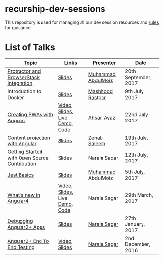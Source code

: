 # recurship-dev-sessions

This repository is used for managing all our dev session resources and [rules](rules.md) for guidance.

# List of Talks

| Topic | Links | Presenter | Date |
|---------|---------|---------------|--------|
| [Protractor and BrowserStack Integration](sessions/protractor-with-browserstack/) | [Slides](http://slides.com/abdulmoiz/deck-1) | [Muhammad AbdulMoiz](https://github.com/abdulmoizeng) | 20th September, 2017
| Introduction to Docker| [Slides](https://docs.google.com/presentation/d/1TP_k41vnTYlarznpNCvrEjSMtjHtlppdb2uOsN8PPz0/edit?usp=sharing) | [Mashhood Rastgar](https://github.com/mashhoodr) | 9th July 2017 
| [Creating PWAs with Angular](sessions/pwas-using-angular/) | [Video](https://youtu.be/l1VvA1sGNlk), [Slides](https://slides.com/ahsanayaz/creating-pwas-using-angular/), [Live Demo](https://ahsanayaz.github.io/ng-books-pwa), [Code](https://github.com/AhsanAyaz/ng-books-pwa)| [Ahsan Ayaz](https://github.com/ahsanayaz) | 22nd July 2017
|[Content projection with Angular](sessions/ng-content-projection) | [Slides](https://slides.com/zenabsaleem/angular-content-projection) | [Zenab Saleem](https://github.com/ZenabKhan) | 19th July, 2017
| [Getting Started with Open Source Contribution](sessions/opensource-contribution/) | [Slides](https://slides.com/narainsagar/get-started-opensource-contribution) | [Narain Sagar](https://github.com/narainsagar) | 12th July, 2017
| [Jest Basics](sessions/jest/readme.md) | [Slides](https://slides.com/abdulmoiz/deck) | [Muhammad AbdulMoiz](https://github.com/abdulmoizeng) | 5th July, 2017 |
| [What's new in Angular4](sessions/ng4/) | [Video](https://youtu.be/cKz6O6r9sCY), [Slides](https://docs.google.com/presentation/d/1j_-hN12xylHgbajVlik4GlEptAYNnkKNFGeBqykMPW4/edit#slide=id.p), [Live Demo](https://narainsagar.github.io/ng4-demo), [Code](https://github.com/narainsagar/ng4-demo) | [Narain Sagar](https://github.com/narainsagar) | 29th March, 2017
| [Debugging Angular2+ Apps](sessions/ng-debugging/) | [Slides](https://slides.com/narainsagar/angular2-debugging) | [Narain Sagar](https://github.com/narainsagar) | 27th January, 2017
| [Angular2+ End To End Testing](sessions/ng-e2e-testing/) | [Video](https://youtu.be/rpXKZQmFtLM), [Slides](https://slides.com/narainsagar/angular2-e2e-testing) | [Narain Sagar](https://github.com/narainsagar) | 2nd December, 2016